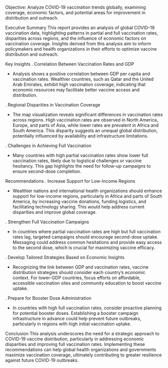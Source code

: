 Objective: Analyze COVID-19 vaccination trends globally, examining coverage, economic factors, and potential areas for improvement in distribution and outreach.

Executive Summary
This report provides an analysis of global COVID-19 vaccination data, highlighting patterns in partial and full vaccination rates, disparities across regions, and the influence of economic factors on vaccination coverage. Insights derived from this analysis aim to inform policymakers and health organizations in their efforts to optimize vaccine distribution and outreach.

Key Insights
. Correlation Between Vaccination Rates and GDP
  - Analysis shows a positive correlation between GDP per capita and vaccination rates. Wealthier countries, such as Qatar and the United Arab Emirates, exhibit high vaccination coverage, indicating that economic resources may facilitate better vaccine access and distribution.

. Regional Disparities in Vaccination Coverage
  - The map visualization reveals significant differences in vaccination rates across regions. High vaccination rates are observed in North America, Europe, and parts of Asia, while lower rates are prevalent in Africa and South America. This disparity suggests an unequal global distribution, potentially influenced by availability and infrastructure limitations.

. Challenges in Achieving Full Vaccination
  - Many countries with high partial vaccination rates show lower full vaccination rates, likely due to logistical challenges or vaccine hesitancy. This gap highlights the need for follow-up campaigns to ensure second-dose completion.

Recommendations
. Increase Support for Low-Income Regions
  - Wealthier nations and international health organizations should enhance support for low-income regions, particularly in Africa and parts of South America, by increasing vaccine donations, funding logistics, and facilitating technology sharing. This would help address current disparities and improve global coverage.

. Strengthen Full Vaccination Campaigns
  - In countries where partial vaccination rates are high but full vaccination rates lag, targeted campaigns should encourage second-dose uptake. Messaging could address common hesitations and provide easy access to the second dose, which is crucial for maximizing vaccine efficacy.

. Develop Tailored Strategies Based on Economic Insights
  - Recognizing the link between GDP and vaccination rates, vaccine distribution strategies should consider each country’s economic context. For lower-GDP countries, focus efforts on affordable, accessible vaccination sites and community education to boost vaccine uptake.

. Prepare for Booster Dose Administration
  - In countries with high full vaccination rates, consider proactive planning for potential booster doses. Establishing a booster campaign infrastructure in advance could help prevent future outbreaks, particularly in regions with high initial vaccination uptake.

Conclusion
This analysis underscores the need for a strategic approach to COVID-19 vaccine distribution, particularly in addressing economic disparities and improving full vaccination rates. Implementing these recommendations can help global health organizations and governments maximize vaccination coverage, ultimately contributing to greater resilience against future COVID-19 outbreaks.
